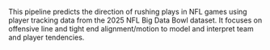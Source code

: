 This pipeline predicts the direction of rushing plays in NFL games using player tracking data from the  2025 NFL Big Data Bowl dataset. It focuses on offensive line and tight end alignment/motion to model and interpret team and player tendencies.
